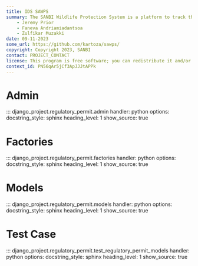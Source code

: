 ```yaml
---
title: IDS SAWPS
summary: The SANBI Wildlife Protection System is a platform to track the population levels of endangered wildlife.
    - Jeremy Prior
    - Faneva Andriamiadantsoa
    - Zulfikar Muzakki
date: 09-11-2023
some_url: https://github.com/kartoza/sawps/
copyright: Copyright 2023, SANBI
contact: PROJECT_CONTACT
license: This program is free software; you can redistribute it and/or modify it under the terms of the GNU Affero General Public License as published by the Free Software Foundation; either version 3 of the License, or (at your option) any later version.
context_id: PN56qAr5jCf3ApJJJtAPPk
---
```


# Admin

::: django_project.regulatory_permit.admin
    handler: python
    options:
        docstring_style: sphinx
        heading_level: 1
        show_source: true


# Factories

::: django_project.regulatory_permit.factories
    handler: python
    options:
        docstring_style: sphinx
        heading_level: 1
        show_source: true

# Models

::: django_project.regulatory_permit.models
    handler: python
    options:
        docstring_style: sphinx
        heading_level: 1
        show_source: true


# Test Case

::: django_project.regulatory_permit.test_regulatory_permit_models
    handler: python
    options:
        docstring_style: sphinx
        heading_level: 1
        show_source: true

